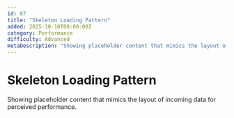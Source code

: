 ```yaml
---
id: 87
title: "Skeleton Loading Pattern"
added: 2025-10-10T00:00:00Z
category: Performance
difficulty: Advanced
metaDescription: "Showing placeholder content that mimics the layout of incoming data for perceived performance."
---
```


# Skeleton Loading Pattern

Showing placeholder content that mimics the layout of incoming data for perceived performance.
